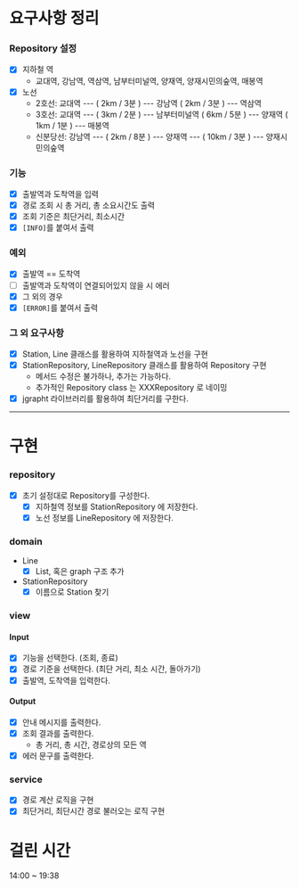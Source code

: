 # 요구사항 정리

### Repository 설정

- [X] 지하철 역
    - 교대역, 강남역, 역삼역, 남부터미널역, 양재역, 양재시민의숲역, 매봉역
- [X] 노선
    - 2호선: 교대역 --- ( 2km / 3분 ) --- 강남역 ( 2km / 3분 ) --- 역삼역
    - 3호선: 교대역 --- ( 3km / 2분 ) --- 남부터미널역 ( 6km / 5분 ) --- 양재역 ( 1km / 1분 ) --- 매봉역
    - 신분당선: 강남역 --- ( 2km / 8분 ) --- 양재역 --- ( 10km / 3분 ) --- 양재시민의숲역

### 기능

- [X] 출발역과 도착역을 입력
- [X] 경로 조회 시 총 거리, 총 소요시간도 출력
- [X] 조회 기준은 최단거리, 최소시간
- [X] `[INFO]`를 붙여서 출력

### 예외

- [X] 출발역 == 도착역
- [ ] 출발역과 도착역이 연결되어있지 않을 시 에러
- [X] 그 외의 경우
- [X] `[ERROR]`를 붙여서 출력

### 그 외 요구사항

- [X] Station, Line 클래스를 활용하여 지하철역과 노선을 구현
- [X] StationRepository, LineRepository 클래스를 활용하여 Repository 구현
    - 메서드 수정은 불가하나, 추가는 가능하다.
    - 추가적인 Repository class 는 XXXRepository 로 네이밍
- [X] jgrapht 라이브러리를 활용하여 최단거리를 구한다.

---

# 구현

### repository

- [X] 초기 설정대로 Repository를 구성한다.
    - [X] 지하철역 정보를 StationRepository 에 저장한다.
    - [X] 노선 정보를 LineRepository 에 저장한다.

### domain

- Line
    - [X] List, 혹은 graph 구조 추가
- StationRepository
    - [X] 이름으로 Station 찾기

### view

#### Input

- [X] 기능을 선택한다. (조회, 종료)
- [X] 경로 기준을 선택한다. (최단 거리, 최소 시간, 돌아가기)
- [X] 출발역, 도착역을 입력한다.

#### Output

- [X] 안내 메시지를 출력한다.
- [X] 조회 결과를 출력한다.
    - 총 거리, 총 시간, 경로상의 모든 역
- [X] 에러 문구를 출력한다.

### service

- [X] 경로 계산 로직을 구현
- [X] 최단거리, 최단시간 경로 불러오는 로직 구현

# 걸린 시간

14:00 ~ 19:38